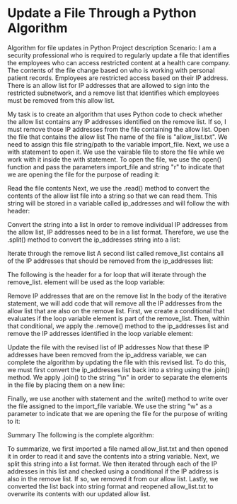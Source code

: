 <h1>Update a File Through a Python Algorithm</h1>

Algorithm for file updates in Python
Project description
Scenario: I am a security professional who is required to regularly update a file that identifies the employees who can access restricted content at a health care company. The contents of the file change based on who is working with personal patient records. Employees are restricted access based on their IP address. There is an allow list for IP addresses that are allowed to sign into the restricted subnetwork, and a remove list that identifies which employees must be removed from this allow list.

My task is to create an algorithm that uses Python code to check whether the allow list contains any IP addresses identified on the remove list. If so, I must remove those IP addresses from the file containing the allow list.
Open the file that contains the allow list
The name of the file is "allow_list.txt". We need to assign this file string/path to the variable import_file. Next, we use a with statement to open it. We use the vairable file to store the file while we work with it inside the with statement. To open the file, we use the open() function and pass the parameters import_file and string "r" to indicate that we are opening the file for the purpose of reading it:
 
Read the file contents
Next, we use the .read() method to convert the contents of the allow list file into a string so that we can read them. This string will be stored in a variable called ip_addresses and will follow the with header:

 
Convert the string into a list
In order to remove individual IP addresses from the allow list, IP addresses need to be in a list format. Therefore, we use the .split() method to convert the ip_addresses string into a list:

 
Iterate through the remove list
A second list called remove_list contains all of the IP addresses that should be removed from the ip_addresses list:

 

The following is the header for a for loop that will iterate through the remove_list. element will be used as the loop variable:

 
Remove IP addresses that are on the remove list
In the body of the iterative statement, we will add code that will remove all the IP addresses from the allow list that are also on the remove list. First, we create a conditional that evaluates if the loop variable element is part of the remove_list. Then, within that conditional, we apply the .remove() method to the ip_addresses list and remove the IP addresses identified in the loop variable element:

 
Update the file with the revised list of IP addresses 
Now that these IP addresses have been removed from the ip_address variable, we can complete the algorithm by updating the file with this revised list. To do this, we must first convert the ip_addresses list back into a string using the .join() method. We apply .join() to the string "\n" in order to separate the elements in the file by placing them on a new line:

 

Finally, we use another with statement and the .write() method to write over the file assigned to the import_file variable. We use the string "w" as a parameter to indicate that we are opening the file for the purpose of writing to it:

 
Summary
The following is the complete algorithm:
 

To summarize, we first imported a file named allow_list.txt and then opened it in order to read it and save the contents into a string variable. Next, we split this string into a list format. We then iterated through each of the IP addresses in this list and checked using a conditional if the IP address is also in the remove list. If so, we removed it from our allow list. Lastly, we converted the list back into string format and reopened allow_list.txt to overwrite its contents with our updated allow list.
